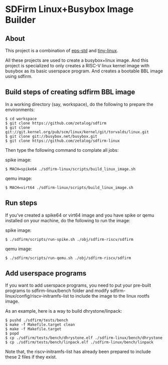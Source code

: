 SDFirm Linux+Busybox Image Builder
======================================

About
---------

This project is a combination of [eps-std](https://github.com/zetalog/eps-std) and [tiny-linux](https://github.com/IanJiangICT/tiny-linux).

All these projects are used to create a busybox+linux image. And this
project is specialized to only creates a RISC-V linux kernel image with
busybox as its basic userspace program. And creates a bootable BBL image
using sdfirm.

Build steps of creating sdfirm BBL image
--------------------------------------------

In a working directory (say, workspace), do the following to prepare the
environments:

    $ cd workspace
    $ git clone https://github.com/zetalog/sdfirm
    $ git clone git://git.kernel.org/pub/scm/linux/kernel/git/torvalds/linux.git
    $ git clone git://busybox.net/busybox.git
    $ git clone https://github.com/zetalog/sdfirm-linux

Then type the following command to complate all jobs:

spike image:

    $ MACH=spike64 ./sdfirm-linux/scripts/build_linux_image.sh

qemu image:

    $ MACH=virt64 ./sdfirm-linux/scripts/build_linux_image.sh

Run steps
-------------

If you've created a spike64 or virt64 image and you have spike or qemu
installed on your machine, do the following to run the image:

spike image:

    $ ./sdfirm/scripts/run-spike.sh ./obj/sdfirm-riscv/sdfirm

qemu image:

    $ ./sdfirm/scripts/run-qemu.sh ./obj/sdfirm-riscv/sdfirm

Add userspace programs
--------------------------

If you want to add userspace programs, you need to put your pre-built
programs to sdfirm-linux/bench folder and modify
sdfirm-linux/config/riscv-initramfs-list to include the image to the
linux rootfs image.

As an example, here is a way to build dhrystone/linpack:

    $ pushd ./sdfirm/tests/bench
    $ make -f Makefile.target clean
    $ make -f Makefile.target
    $ popd
    $ cp ./sdfirm/tests/bench/dhrystone.elf ./sdfirm-linux/bench/dhrystone
    $ cp ./sdfirm/tests/bench/linpack.elf ./sdfirm-linux/bench/linpack

Note that, the riscv-initramfs-list has already been prepared to include
these 2 files if they exist.
